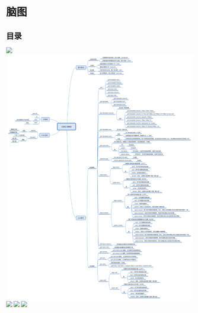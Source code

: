 # 脑图

## 目录

![](./Canvas.svg)
![](./CSS&#32;GRID.svg)
![](./Web&#32;Audio.svg)
![](./Event&#32;&#32;reference.svg)
![](./DOM.svg)
